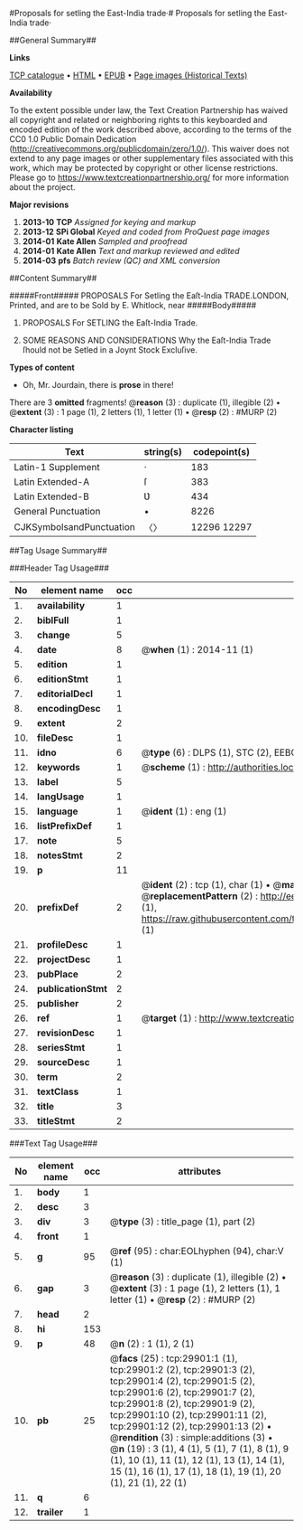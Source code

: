 #Proposals for setling the East-India trade·#
Proposals for setling the East-India trade·

##General Summary##

**Links**

[TCP catalogue](http://www.ota.ox.ac.uk/tcp/)  • 
[HTML](http://tei.it.ox.ac.uk/tcp/Texts-HTML/free/A56/A56041.html)  • 
[EPUB](http://tei.it.ox.ac.uk/tcp/Texts-EPUB/free/A56/A56041.epub) • 
[Page images (Historical Texts)](https://historicaltexts.jisc.ac.uk/eebo-99825517e)

**Availability**

To the extent possible under law, the Text Creation Partnership has waived all copyright and related or neighboring rights to this keyboarded and encoded edition of the work described above, according to the terms of the CC0 1.0 Public Domain Dedication (http://creativecommons.org/publicdomain/zero/1.0/). This waiver does not extend to any page images or other supplementary files associated with this work, which may be protected by copyright or other license restrictions. Please go to https://www.textcreationpartnership.org/ for more information about the project.

**Major revisions**

1. __2013-10__ __TCP__ *Assigned for keying and markup*
1. __2013-12__ __SPi Global__ *Keyed and coded from ProQuest page images*
1. __2014-01__ __Kate Allen__ *Sampled and proofread*
1. __2014-01__ __Kate Allen__ *Text and markup reviewed and edited*
1. __2014-03__ __pfs__ *Batch review (QC) and XML conversion*

##Content Summary##

#####Front#####
PROPOSALS For Setling the Eaſt-India TRADE.LONDON, Printed, and are to be Sold by E. Whitlock, near 
#####Body#####

1. PROPOSALS For SETLING the Eaſt-India Trade.

1. SOME REASONS AND CONSIDERATIONS Why the Eaſt-India Trade ſhould not be Setled in a Joynt Stock Excluſive.

**Types of content**

  * Oh, Mr. Jourdain, there is **prose** in there!

There are 3 **omitted** fragments! 
 @__reason__ (3) : duplicate (1), illegible (2)  •  @__extent__ (3) : 1 page (1), 2 letters (1), 1 letter (1)  •  @__resp__ (2) : #MURP (2)

**Character listing**


|Text|string(s)|codepoint(s)|
|---|---|---|
|Latin-1 Supplement|·|183|
|Latin Extended-A|ſ|383|
|Latin Extended-B|Ʋ|434|
|General Punctuation|•|8226|
|CJKSymbolsandPunctuation|〈〉|12296 12297|

##Tag Usage Summary##

###Header Tag Usage###

|No|element name|occ|attributes|
|---|---|---|---|
|1.|__availability__|1||
|2.|__biblFull__|1||
|3.|__change__|5||
|4.|__date__|8| @__when__ (1) : 2014-11 (1)|
|5.|__edition__|1||
|6.|__editionStmt__|1||
|7.|__editorialDecl__|1||
|8.|__encodingDesc__|1||
|9.|__extent__|2||
|10.|__fileDesc__|1||
|11.|__idno__|6| @__type__ (6) : DLPS (1), STC (2), EEBO-CITATION (1), PROQUEST (1), VID (1)|
|12.|__keywords__|1| @__scheme__ (1) : http://authorities.loc.gov/ (1)|
|13.|__label__|5||
|14.|__langUsage__|1||
|15.|__language__|1| @__ident__ (1) : eng (1)|
|16.|__listPrefixDef__|1||
|17.|__note__|5||
|18.|__notesStmt__|2||
|19.|__p__|11||
|20.|__prefixDef__|2| @__ident__ (2) : tcp (1), char (1)  •  @__matchPattern__ (2) : ([0-9\-]+):([0-9IVX]+) (1), (.+) (1)  •  @__replacementPattern__ (2) : http://eebo.chadwyck.com/downloadtiff?vid=$1&page=$2 (1), https://raw.githubusercontent.com/textcreationpartnership/Texts/master/tcpchars.xml#$1 (1)|
|21.|__profileDesc__|1||
|22.|__projectDesc__|1||
|23.|__pubPlace__|2||
|24.|__publicationStmt__|2||
|25.|__publisher__|2||
|26.|__ref__|1| @__target__ (1) : http://www.textcreationpartnership.org/docs/. (1)|
|27.|__revisionDesc__|1||
|28.|__seriesStmt__|1||
|29.|__sourceDesc__|1||
|30.|__term__|2||
|31.|__textClass__|1||
|32.|__title__|3||
|33.|__titleStmt__|2||


###Text Tag Usage###

|No|element name|occ|attributes|
|---|---|---|---|
|1.|__body__|1||
|2.|__desc__|3||
|3.|__div__|3| @__type__ (3) : title_page (1), part (2)|
|4.|__front__|1||
|5.|__g__|95| @__ref__ (95) : char:EOLhyphen (94), char:V (1)|
|6.|__gap__|3| @__reason__ (3) : duplicate (1), illegible (2)  •  @__extent__ (3) : 1 page (1), 2 letters (1), 1 letter (1)  •  @__resp__ (2) : #MURP (2)|
|7.|__head__|2||
|8.|__hi__|153||
|9.|__p__|48| @__n__ (2) : 1 (1), 2 (1)|
|10.|__pb__|25| @__facs__ (25) : tcp:29901:1 (1), tcp:29901:2 (2), tcp:29901:3 (2), tcp:29901:4 (2), tcp:29901:5 (2), tcp:29901:6 (2), tcp:29901:7 (2), tcp:29901:8 (2), tcp:29901:9 (2), tcp:29901:10 (2), tcp:29901:11 (2), tcp:29901:12 (2), tcp:29901:13 (2)  •  @__rendition__ (3) : simple:additions (3)  •  @__n__ (19) : 3 (1), 4 (1), 5 (1), 7 (1), 8 (1), 9 (1), 10 (1), 11 (1), 12 (1), 13 (1), 14 (1), 15 (1), 16 (1), 17 (1), 18 (1), 19 (1), 20 (1), 21 (1), 22 (1)|
|11.|__q__|6||
|12.|__trailer__|1||
